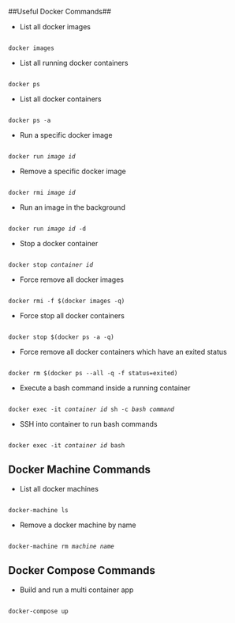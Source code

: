 ##Useful Docker Commands##

- List all docker images

<code>
<t>docker images</t>
</code>

- List all running docker containers

<code>
<t>docker ps</t>
</code>

- List all docker containers

<code>
<t>docker ps -a</t>
</code>

- Run a specific docker image

<code>
<t>docker run <i>image id</i></t>
</code>

- Remove a specific docker image

<code>
<t>docker rmi <i>image id</i></t>
</code>

- Run an image in the background

<code>
<t>docker run <i>image id</i> -d</t>
</code>

- Stop a docker container

<code>
<t>docker stop <i>container id</i></t>
</code>

- Force remove all docker images 

<code>
<t>docker rmi -f $(docker images -q)</t>
</code>

- Force stop all docker containers

<code>
<t>docker stop $(docker ps -a -q)</t>
</code>

- Force remove all docker containers which have an exited status

<code>
<t>docker rm $(docker ps --all -q -f status=exited)</t>
</code>

- Execute a bash command inside a running container

<code>
<t>docker exec -it <i>container id</i> sh -c <i>bash command</i></t>
</code>

- SSH into container to run bash commands

<code>
<t>docker exec -it <i>container id</i> bash</t>
</code>

## Docker Machine Commands ##

- List all docker machines

<code>
<t>docker-machine ls</t>
</code>

- Remove a docker machine by name

<code>
<t>docker-machine rm <i>machine name</i></t>
</code>

## Docker Compose Commands ##

- Build and run a multi container app

<code>
<t>docker-compose up</t>
</code>